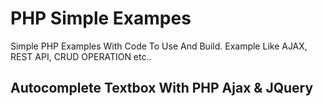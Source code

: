 # PHP Simple Exampes
Simple PHP Examples With Code To Use And Build. Example Like AJAX, REST API, CRUD OPERATION etc..

## Autocomplete Textbox With PHP Ajax & JQuery

